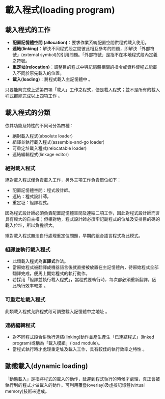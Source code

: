 # 載入程式(loading program)

## 載入程式的工作&#x20;

* **配置記憶體空間 (allocation)**：要求作業系統配置空間供程式載入使用。
* **連結(linking)**：解決不同程式段之間彼此相互參考的問題，即解決「外部符號」(external symbol)的引用問題。「外部符號」是指不在本地程式段內定義之符號。
* **重定址(relocation)**：調整目的程式中與記憶體相關的指令或資料使程式能載入不同於原先載入的位置。
* **載入(loading)**：將程式載入主記憶體中 。

只要能夠完成上述第四項「載入」工作之程式，便是載入程式；並不是所有的載入程式都能完成以上四項工作 。

## 載入程式的分類&#x20;

依其功能及特性的不同可分為四種：

* 絕對載入程式(absolute loader)
* 組譯並執行載入程式(assemble-and-go loader)
* 可重定址載入程式(relocatable loader)
* 連結編輯程式(linkage editor)

### 絕對載入程式

絕對載入程式僅負責載入工作，另外三項工作負責單位如下：

* 配置記憶體空間：程式設計師。
* 連結：程式設計師。
* 重定址：組譯程式。

因為程式設計師必須負責配置記憶體空間及連結二項工作，因此對程式設計師而言具有較大的自主權；但相對地，程式設計師必須牢記副程式的位址及安排目的碼的載入位址，所以負擔很大。

絕對載入程式無法自行處理重定位問題，早期的組合語言程式為此模式。

### 組譯並執行載入程式&#x20;

* 此類載入程式為**直譯式**作法。
* 當原始程式被翻譯成機器語言後就直接被放置在主記憶體內，待原始程式全部翻譯完成，便馬上開始程式的執行動作。
* 若採用「組譯並執行載入程式」，當程式要執行時，每次都必須重新翻譯，因此執行效率較差 。

### 可重定址載入程式&#x20;

此類載入程式允許程式段可調整載入記憶體中之地址 。

### 連結編輯程式&#x20;

* 對不同程式段合併執行連結(linking)動作並產生產生「已連結程式」(linked program)或稱為「載入模組」(load module)。
* 當程式執行時才處理重定址及載入工作，具有較佳的執行效率之特性 。

## 動態載入(dynamic loading)

「動態載入」是指將程式的載入的動作，延遲到程式執行的時候才處理，真正會被執行到的程式才做載入的動作。可利用覆疊(overlay)及虛擬記憶體(virtual memory)技術來達成。










